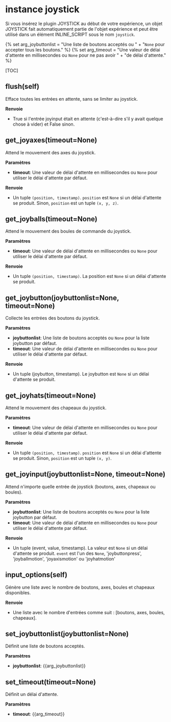 <div class="ClassDoc YAMLDoc" markdown="1">

# instance __joystick__

Si vous insérez le plugin JOYSTICK au début de votre expérience, un
objet JOYSTICK fait automatiquement partie de l'objet expérience
et peut être utilisé dans un élément INLINE_SCRIPT sous le nom `joystick`.

{% set arg_joybuttonlist = "Une liste de boutons acceptés ou " +
"`None` pour accepter tous les boutons." %}
{% set arg_timeout = "Une valeur de délai d'attente en millisecondes ou `None` pour ne pas avoir " +
"de délai d'attente." %}

[TOC]

## flush(self)

Efface toutes les entrées en attente, sans se limiter au joystick.



__Renvoie__

- True si l'entrée joyinput était en attente (c'est-à-dire s'il y avait quelque chose à
vider) et False sinon.


## get_joyaxes(timeout=None)

Attend le mouvement des axes du joystick.


__Paramètres__

- **timeout**: Une valeur de délai d'attente en millisecondes ou `None` pour utiliser le délai d'attente par défaut.

__Renvoie__

- Un tuple `(position, timestamp)`. `position` est `None` si un délai d'attente
se produit. Sinon, `position` est un tuple `(x, y, z)`.


## get_joyballs(timeout=None)

Attend le mouvement des boules de commande du joystick.


__Paramètres__

- **timeout**: Une valeur de délai d'attente en millisecondes ou `None` pour utiliser le délai d'attente par défaut.

__Renvoie__

- Un tuple `(position, timestamp)`. La position est `None` si un
délai d'attente se produit.


## get_joybutton(joybuttonlist=None, timeout=None)

Collecte les entrées des boutons du joystick.


__Paramètres__

- **joybuttonlist**: Une liste de boutons acceptés ou `None` pour la liste joybutton par défaut.
- **timeout**: Une valeur de délai d'attente en millisecondes ou `None` pour utiliser le délai d'attente par défaut.

__Renvoie__

- Un tuple (joybutton, timestamp). Le joybutton est `None` si un
délai d'attente se produit.


## get_joyhats(timeout=None)

Attend le mouvement des chapeaux du joystick.


__Paramètres__

- **timeout**: Une valeur de délai d'attente en millisecondes ou `None` pour utiliser le délai d'attente par défaut.

__Renvoie__

- Un tuple `(position, timestamp)`. `position` est `None` si un délai d'attente
se produit. Sinon, `position` est un tuple `(x, y)`.


## get_joyinput(joybuttonlist=None, timeout=None)

Attend n'importe quelle entrée de joystick (boutons, axes, chapeaux ou boules).


__Paramètres__

- **joybuttonlist**: Une liste de boutons acceptés ou `None` pour la liste joybutton par défaut.
- **timeout**: Une valeur de délai d'attente en millisecondes ou `None` pour utiliser le délai d'attente par défaut.

__Renvoie__

- Un tuple (event, value, timestamp). La valeur est `None` si un délai d'attente
se produit. `event` est l'un des `None`, 'joybuttonpress',
'joyballmotion', 'joyaxismotion' ou 'joyhatmotion'


## input_options(self)

Génère une liste avec le nombre de boutons, axes, boules
et chapeaux disponibles.



__Renvoie__

- Une liste avec le nombre d'entrées comme suit : [boutons, axes, boules,
chapeaux].


## set_joybuttonlist(joybuttonlist=None)

Définit une liste de boutons acceptés.


__Paramètres__

- **joybuttonlist**: {{arg_joybuttonlist}}


## set_timeout(timeout=None)

Définit un délai d'attente.


__Paramètres__

- **timeout**: {{arg_timeout}}


</div>